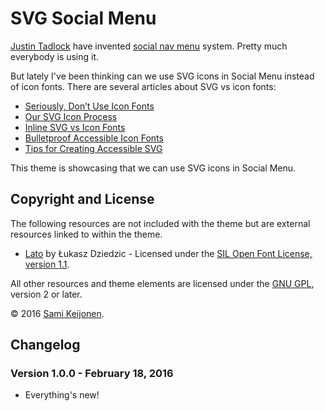 # SVG Social Menu

[Justin Tadlock](http://themehybrid.com/) have invented [social nav menu](http://justintadlock.com/archives/2013/08/14/social-nav-menus-part-2) system. Pretty much everybody is using it.

But lately I've been thinking can we use SVG icons in Social Menu instead of icon fonts. There are several articles about SVG vs icon fonts:

* [Seriously, Don’t Use Icon Fonts](http://blog.cloudfour.com/seriously-dont-use-icon-fonts/)
* [Our SVG Icon Process](http://blog.cloudfour.com/our-svg-icon-process/)
* [Inline SVG vs Icon Fonts](https://css-tricks.com/icon-fonts-vs-svg/)
* [Bulletproof Accessible Icon Fonts](https://www.filamentgroup.com/lab/bulletproof_icon_fonts.html)
* [Tips for Creating Accessible SVG](http://www.sitepoint.com/tips-accessible-svg/)

This theme is showcasing that we can use SVG icons in Social Menu.

## Copyright and License

The following resources are not included with the theme but are external resources linked to within the theme.

* [Lato](https://www.google.com/fonts/specimen/Lato) by Łukasz Dziedzic - Licensed under the [SIL Open Font License, version 1.1](http://scripts.sil.org/OFL).

All other resources and theme elements are licensed under the [GNU GPL](http://www.gnu.org/licenses/old-licenses/gpl-2.0.html), version 2 or later.

&copy; 2016 [Sami Keijonen](https://foxland.fi/).

## Changelog

### Version 1.0.0 - February 18, 2016

* Everything's new!